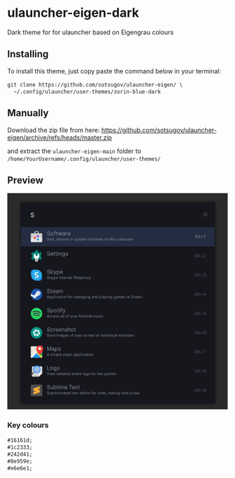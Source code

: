 # ulauncher-eigen-dark

Dark theme for for ulauncher based on Eigengrau colours

## Installing

To install this theme, just copy paste the command below in your terminal:

```
git clone https://github.com/sotsugov/ulauncher-eigen/ \
  ~/.config/ulauncher/user-themes/zorin-blue-dark
```

## Manually

Download the zip file from here: https://github.com/sotsugov/ulauncher-eigen/archive/refs/heads/master.zip

and extract the `ulauncher-eigen-main` folder to `/home/YourUsername/.config/ulauncher/user-themes/`

## Preview

![A preview screenshot](screenshot.png)

### Key colours
```
#16161d;
#1c2333;
#242d41;
#8e959e;
#e6e6e1;
```
